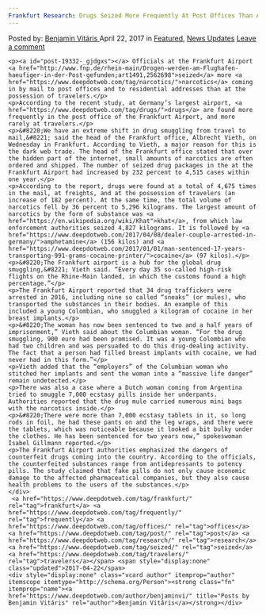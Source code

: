 ```yaml
---
Frankfurt Research: Drugs Seized More Frequently At Post Offices Than At Travelers
---
```

<article class="post-listing post-19332 post type-post status-publish format-standard has-post-thumbnail hentry  tag-frankfurt tag-frequently tag-offices tag-post tag-research tag-seized tag-travelers">
    <div class="post-inner">
        <span>Posted by: <a href="https://www.deepdotweb.com/author/benjaminvi/" title="">Benjamin Vitáris </a></span>
    <span>April 22, 2017</span>
    <span>in <a href="https://www.deepdotweb.com/category/deepdot-news/" rel="category tag">Featured</a>, <a href="https://www.deepdotweb.com/category/news-updates/" rel="category tag">News Updates</a></span>
    <span><a href="https://www.deepdotweb.com/2017/04/22/frankfurt-research-drugs-seized-frequently-post-offices-travelers/#respond">Leave a comment</a></span>
    </p>
    <div class="clear"></div>
    
    <p><a id="post-19332-_gjdgxs"></a> Officials at the Frankfurt Airport <a href="http://www.fnp.de/rhein-main/Drogen-werden-am-Flughafen-haeufiger-in-der-Post-gefunden;art1491,2562698">seized</a> more <a href="https://www.deepdotweb.com/tag/narcotics/">narcotics</a> coming in by mail to post offices and to residential addresses than at the possession of travelers.</p>
    <p>According to the recent study, at Germany’s largest airport, <a href="https://www.deepdotweb.com/tag/drugs/">drugs</a> are found more frequently in the post office of the Frankfurt Airport, and more rarely at travelers.</p>
    <p>&#8220;We have an extreme shift in drug smuggling from travel to mail,&#8221; said the head of the Frankfurt office, Albrecht Vieth, on Wednesday in Frankfurt. According to Vieth, a major reason for this is the dark web trade. The head of the Frankfurt office stated that over the hidden part of the internet, small amounts of narcotics are often ordered and shipped. The number of seized drug packages in the at the Frankfurt Airport had increased by 232 percent to 4,515 cases within one year.</p>
    <p>According to the report, drugs were found at a total of 4,675 times in the mail, at freights, and at the possession of travelers (an increase of 182 percent). At the same time, the total volume of narcotics fell by 36 percent to 5,296 kilograms. The largest amount of narcotics by the form of substance was <a href="https://en.wikipedia.org/wiki/Khat">khat</a>, from which law enforcement authorities seized 4,827 kilograms. It is followed by <a href="https://www.deepdotweb.com/2017/04/08/dealer-couple-arrested-in-germany/">amphetamine</a> (156 kilos) and <a href="https://www.deepdotweb.com/2017/01/01/man-sentenced-17-years-transporting-991-grams-cocaine-printer/">cocaine</a> (97 kilos).</p>
    <p>&#8220;The Frankfurt airport is a hub for the global drug smuggling,&#8221; Vieth said. “Every day 35 so-called high-risk flights on the Rhine-Main landed, in which the customs found a high percentage.”</p>
    <p>The Frankfurt Airport reported that 34 drug traffickers were arrested in 2016, including nine so called “sneaks” (or mules), who transported the substances in their bodies. An example of this included a young Colombian, who smuggled a kilogram of cocaine in her breast implants.</p>
    <p>&#8220;The woman has now been sentenced to two and a half years of imprisonment,” Vieth said about the Columbian woman. “For the drug smuggling, 900 euro had been promised. It was a young Colombian who had two children and was persuaded to do this drug-dealing activity. The fact that a person had filled breast implants with cocaine, we had never had in this form.”</p>
    <p>Vieth added that the “employers” of the Columbian woman who stitched her implants and sent the woman into a “massive life danger” remain undetected.</p>
    <p>There was also a case where a Dutch woman coming from Argentina tried to smuggle 7,000 ecstasy pills inside her underpants. Authorities reported that the drug mule carried numerous mini bags with the narcotics inside.</p>
    <p>&#8220;There were more than 7,000 ecstasy tablets in it, so long rods in foil, he had these pants on and the leg wraps, and there were the tablets, which was noticeable because it looked a bit bulky under the clothes. He has been sentenced for two years now,” spokeswoman Isabel Gillmann reported.</p>
    <p>The Frankfurt Airport authorities emphasized the dangers of counterfeit drugs coming into the country. According to the officials, the counterfeited substances range from antidepressants to potency pills. The study claimed that fake pills do not only cause economic damage to the affected pharmaceutical companies, but they also cause health problems to the users of the substances.</p>
    </div>
     <a href="https://www.deepdotweb.com/tag/frankfurt/" rel="tag">frankfurt</a> <a href="https://www.deepdotweb.com/tag/frequently/" rel="tag">frequently</a> <a href="https://www.deepdotweb.com/tag/offices/" rel="tag">offices</a> <a href="https://www.deepdotweb.com/tag/post/" rel="tag">post</a> <a href="https://www.deepdotweb.com/tag/research/" rel="tag">research</a> <a href="https://www.deepdotweb.com/tag/seized/" rel="tag">seized</a> <a href="https://www.deepdotweb.com/tag/travelers/" rel="tag">travelers</a></span> <span style="display:none" class="updated">2017-04-22</span>
    <div style="display:none" class="vcard author" itemprop="author" itemscope itemtype="http://schema.org/Person"><strong class="fn" itemprop="name"><a href="https://www.deepdotweb.com/author/benjaminvi/" title="Posts by Benjamin Vitáris" rel="author">Benjamin Vitáris</a></strong></div>
    
